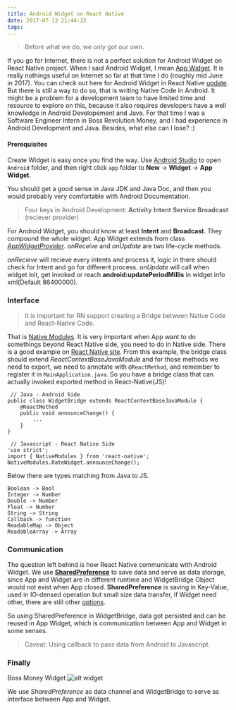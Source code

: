 ```yaml
---
title: Android Widget on React Native
date: 2017-07-13 21:44:33
tags:
---
```



> Before what we do, we only got our own.

If you go for Internet, there is not a perfect solution for Android Widget on React Native project. When I said Android Widget, I mean [App Widget](https://developer.android.com/guide/topics/appwidgets/index.html). It is really nothings useful on Internet so far at that time I do (roughly mid June in 2017). You can check out here for Android Widget in React Native [update](https://react-native.canny.io/feature-requests/p/android-home-screen-widget). But there is still a way to do so, that is writing Native Code in Android. It might be a problem for a development team to have limited time and resource to explore on this, because it also requires developers have a well knowledge in Android Developement and Java. For that time I was a Software Engineer Intern in Boss Revolution Money, and I had experience in Android Development and Java. Besides, what else can I lose? :)

#### Prerequisites

Create Widget is easy once you find the way. Use [Android Studio](https://developer.android.com/studio/index.html) to open `Android` folder, and then right click `app` folder to **New** -> **Widget** -> **App Widget**.

You should get a good sense in Java JDK and Java Doc, and then you would probably very comfortable with Android Documentation.

> Four keys in Android Development:
> **Activity**
> **Intent**
> **Service**
> **Broadcast** (reciever provider)

For Android Widget, you should know at least **Intent** and **Broadcast**. They compound the whole widget. App Widget extends from class [*AppWidgetProvider*](https://developer.android.com/reference/android/appwidget/AppWidgetProvider.html). *onReceive* and *onUpdate* are two life-cycle methods.

*onRecieve* will recieve every intents and process it, logic in there should check for Intent and go for different process.
*onUpdate* will call when widget init, get invoked or reach **android:updatePeriodMillis** in widget info xml(Default 86400000).

### Interface

> It is important for RN support creating a Bridge between Native Code and React-Native Code.

That is [Native Modules](https://facebook.github.io/react-native/docs/native-modules-android.html). It is very important when App want to do somethings beyond React Native side, you need to do in Native side. There is a good example on [React Native site](https://facebook.github.io/react-native/docs/native-modules-android.html#the-toast-module). From this example, the bridge class should extend *ReactContextBaseJavaModule* and for those methods we need to export, we need to annotate with `@ReactMethod`, and remember to register it in `MainApplication.java`. So you have a bridge class that can actually invoked exported method in React-Native(JS)!
<pre><code class="java"> // Java - Android Side
public class WidgetBridge extends ReactContextBaseJavaModule {
    @ReactMethod
    public void announceChange() {
        ...
    }
}
</code></pre>

<pre><code class="js"> // Javascript - React Native Side
'use strict';
import { NativeModules } from 'react-native';
NativeModules.RateWidget.announceChange();
</code></pre>

Below there are types matching from Java to JS.
<pre><code class="java">Boolean -> Bool
Integer -> Number
Double -> Number
Float -> Number
String -> String
Callback -> function
ReadableMap -> Object
ReadableArray -> Array</code></pre>

### Communication
The question left behind is how React Native communicate with Android Widget. We use [**SharedPreference**](https://developer.android.com/reference/android/content/SharedPreferences.html) to save data and serve as data storage, since App and Widget are in different runtime and WidgetBridge Object would not exist when App closed. **SharedPreference** is saving in Key-Value, used in IO-densed operation but small size data transfer, if Widget need other, there are still other [options](https://developer.android.com/training/basics/data-storage/index.html).

So using SharedPreference in WidgetBridge, data got persisted and can be reused in App Widget, which is communication between App and Widget in some senses.

> Caveat: Using callback to pass data from Android to Javascript.

### Finally

Boss Money Widget
![alt widget](http://xiaohangsu.xyz/android-widget-on-react-native-1.png)

We use *SharedPreference* as data channel and WidgetBridge to serve as interface between App and Widget.
